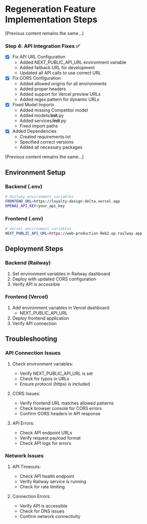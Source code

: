 # Regeneration Feature Implementation Steps

[Previous content remains the same...]

### Step 4: API Integration Fixes ✅
- [x] Fix API URL Configuration
  - Added NEXT_PUBLIC_API_URL environment variable
  - Added fallback URL for development
  - Updated all API calls to use correct URL
- [x] Fix CORS Configuration
  - Added allowed origins for all environments
  - Added proper headers
  - Added support for Vercel preview URLs
  - Added regex pattern for dynamic URLs
- [x] Fixed Model Imports
  - Added missing Competitor model
  - Added models/__init__.py
  - Added services/__init__.py
  - Fixed import paths
- [x] Added Dependencies
  - Created requirements.txt
  - Specified correct versions
  - Added all necessary packages

[Previous content remains the same...]

## Environment Setup

### Backend (.env)
```bash
# Railway environment variables
FRONTEND_URL=https://loyalty-design-delta.vercel.app
OPENAI_API_KEY=your_api_key
```

### Frontend (.env)
```bash
# Vercel environment variables
NEXT_PUBLIC_API_URL=https://web-production-9eb2.up.railway.app
```

## Deployment Steps

### Backend (Railway)
1. Set environment variables in Railway dashboard
2. Deploy with updated CORS configuration
3. Verify API is accessible

### Frontend (Vercel)
1. Add environment variables in Vercel dashboard:
   - NEXT_PUBLIC_API_URL
2. Deploy frontend application
3. Verify API connection

## Troubleshooting

### API Connection Issues
1. Check environment variables:
   - Verify NEXT_PUBLIC_API_URL is set
   - Check for typos in URLs
   - Ensure protocol (https) is included

2. CORS Issues:
   - Verify frontend URL matches allowed patterns
   - Check browser console for CORS errors
   - Confirm CORS headers in API response

3. API Errors:
   - Check API endpoint URLs
   - Verify request payload format
   - Check API logs for errors

### Network Issues
1. API Timeouts:
   - Check API health endpoint
   - Verify Railway service is running
   - Check for rate limiting

2. Connection Errors:
   - Verify API is accessible
   - Check for DNS issues
   - Confirm network connectivity